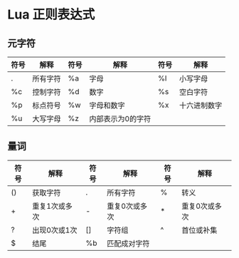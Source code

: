 # Lua 正则表达式

## 元字符

| 符号 | 解释     | 符号 | 解释              | 符号 | 解释         |
|------|----------|------|-------------------|------|--------------|
| .    | 所有字符 | %a   | 字母              | %l   | 小写字母     |
| %c   | 控制字符 | %d   | 数字              | %s   | 空白字符     |
| %p   | 标点符号 | %w   | 字母和数字        | %x   | 十六进制数字 |
| %u   | 大写字母 | %z   | 内部表示为0的字符 |

## 量词

| 符号 | 解释          | 符号 | 解释          | 符号 | 解释          |
|------|---------------|------|---------------|------|---------------|
| ()   | 获取字符      | .    | 所有字符      | %    | 转义          |
| +    | 重复1次或多次 | -    | 重复0次或多次 | *    | 重复0次或多次 |
| ?    | 出现0次或1次  | []   | 字符组        | ^    | 首位或补集    |
| $    | 结尾          | %b   | 匹配成对字符  |
